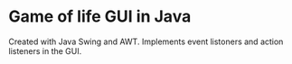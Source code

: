 # Game of life GUI in Java
Created with Java Swing and AWT. Implements event listoners and action listeners in the GUI.
